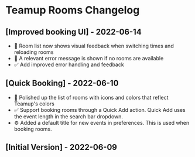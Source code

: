 # Teamup Rooms Changelog

## [Improved booking UI] - 2022-06-14

- 🎨 Room list now shows visual feedback when switching times and reloading rooms
- 🎨 A relevant error message is shown if no rooms are available
- ✅ Add improved error handling and feedback

## [Quick Booking] - 2022-06-10

- 🎨 Polished up the list of rooms with icons and colors that reflect Teamup's colors
- ✅ Support booking rooms through a Quick Add action. Quick Add uses the event length in the search bar dropdown.
- ⚙️ Added a default title for new events in preferences. This is used when booking rooms.

## [Initial Version] - 2022-06-09
